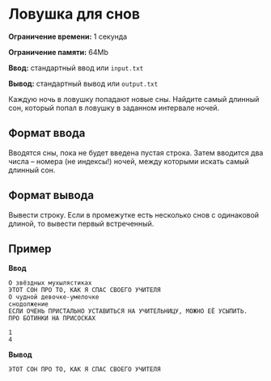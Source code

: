 # Ловушка для снов

**Ограничение времени:** 1 секунда

**Ограничение памяти:** 64Mb

**Ввод:** стандартный ввод или `input.txt`

**Вывод:** стандартный вывод или `output.txt`

Каждую ночь в ловушку попадают новые сны. Найдите самый длинный сон, который попал в ловушку в заданном интервале ночей.

## Формат ввода

Вводятся сны, пока не будет введена пустая строка. Затем вводится два числа – номера (не индексы!) ночей, между которыми искать самый длинный сон.

## Формат вывода

Вывести строку. Если в промежутке есть несколько снов с одинаковой длиной, то вывести первый встреченный.

## Пример

**Ввод**
```
О звёздных мухылястиках
ЭТОТ СОН ПРО ТО, КАК Я СПАС СВОЕГО УЧИТЕЛЯ
О чудной девочке-умелочке
снодолжение
ЕСЛИ ОЧЕНЬ ПРИСТАЛЬНО УСТАВИТЬСЯ НА УЧИТЕЛЬНИЦУ, МОЖНО ЕЁ УСЫПИТЬ.
ПРО БОТИНКИ НА ПРИСОСКАХ

1
4
```

**Вывод**
```
ЭТОТ СОН ПРО ТО, КАК Я СПАС СВОЕГО УЧИТЕЛЯ